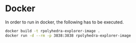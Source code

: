 # Docker 
In order to run in docker, the following has to be executed. 

```sh
docker build -t rpolyhedra-explorer-image . 
docker run -d --rm -p 3838:3838 rpolyhedra-explorer-image
```
